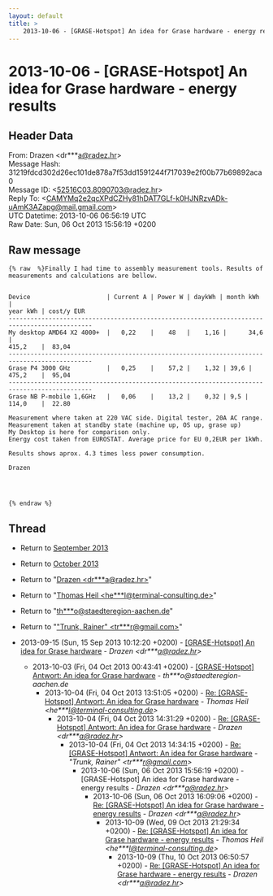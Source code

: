 ```yaml
---
layout: default
title: >
    2013-10-06 - [GRASE-Hotspot] An idea for Grase hardware - energy results
---
```


# 2013-10-06 - [GRASE-Hotspot] An idea for Grase hardware - energy results

## Header Data

From: Drazen \<dr***a@radez.hr\><br>
Message Hash: 31219fdcd302d26ec101de878a7f53dd1591244f717039e2f00b77b69892aca0<br>
Message ID: \<52516C03.8090703@radez.hr\><br>
Reply To: \<CAMYMq2e2qcXPdCZHy81hDAT7GLf-k0HJNRzvADk-uAmK3AZapg@mail.gmail.com\><br>
UTC Datetime: 2013-10-06 06:56:19 UTC<br>
Raw Date: Sun, 06 Oct 2013 15:56:19 +0200<br>

## Raw message

```
{% raw  %}Finally I had time to assembly measurement tools. Results of 
measurements and calculations are bellow.


Device                     | Current A | Power W | daykWh | month kWh | 
year kWh | cost/y EUR
---------------------------------------------------------------------------------------------
My desktop AMD64 X2 4000+  |   0,22    |    48   |    1,16 |      34,6 | 
415,2    |  83,04
---------------------------------------------------------------------------------------------
Grase P4 3000 GHz          |   0,25    |    57,2 |    1,32 | 39,6 | 
475,2    |  95,04
---------------------------------------------------------------------------------------------
Grase NB P-mobile 1,6GHz   |   0,06    |    13,2 |    0,32 | 9,5 | 
114,0    |  22.80

Measurement where taken at 220 VAC side. Digital tester, 20A AC range.
Measurement taken at standby state (machine up, OS up, grase up)
My Desktop is here for comparison only.
Energy cost taken from EUROSTAT. Average price for EU 0,2EUR per 1kWh.

Results shows aprox. 4.3 times less power consumption.

Drazen




{% endraw %}
```

## Thread

+ Return to [September 2013](/archive/2013/09)
+ Return to [October 2013](/archive/2013/10)

+ Return to "[Drazen <dr***a<span>@</span>radez.hr>](/authors/dr___a_at_radez_hr)"
+ Return to "[Thomas Heil <he***l<span>@</span>terminal-consulting.de>](/authors/he___l_at_terminalconsulting_de)"
+ Return to "[th***o<span>@</span>staedteregion-aachen.de](/authors/th___o_at_staedteregionaachen_de)"
+ Return to "["Trunk, Rainer" <tr***r<span>@</span>gmail.com>](/authors/tr___r_at_gmail_com)"

+ 2013-09-15 (Sun, 15 Sep 2013 10:12:20 +0200) - [[GRASE-Hotspot] An idea for Grase hardware](/archive/2013/09/9f0c7dcab66be1ca537976e15482ef46561440201d5cbbdab63ee94d37fc1f88) - _Drazen \<dr***a@radez.hr\>_
  + 2013-10-03 (Fri, 04 Oct 2013 00:43:41 +0200) - [[GRASE-Hotspot] Antwort:  An idea for Grase hardware](/archive/2013/10/506f380c0bb845e95bfe5faa2d487701d70c5a840c3817402b4873c1686a05b0) - _th***o@staedteregion-aachen.de_
    + 2013-10-04 (Fri, 04 Oct 2013 13:51:05 +0200) - [Re: [GRASE-Hotspot] Antwort:  An idea for Grase hardware](/archive/2013/10/5dd9b64ee4b36ef756e5757affffbd7f67e2087bf143bc8f6beaba6ff08939df) - _Thomas Heil \<he***l@terminal-consulting.de\>_
      + 2013-10-04 (Fri, 04 Oct 2013 14:31:29 +0200) - [Re: [GRASE-Hotspot] Antwort:  An idea for Grase hardware](/archive/2013/10/2b1c27a5fea91734fa1d944a4521fcb22063809a0ecb3fa07fe7990d63ce4c4e) - _Drazen \<dr***a@radez.hr\>_
        + 2013-10-04 (Fri, 04 Oct 2013 14:34:15 +0200) - [Re: [GRASE-Hotspot] Antwort: An idea for Grase hardware](/archive/2013/10/f6569d67213a7977f4a1f980264af68e1c6dd5ab1d641e598a257b9112ae436f) - _"Trunk, Rainer" \<tr***r@gmail.com\>_
          + 2013-10-06 (Sun, 06 Oct 2013 15:56:19 +0200) - [GRASE-Hotspot] An idea for Grase hardware - energy results - _Drazen \<dr***a@radez.hr\>_
            + 2013-10-06 (Sun, 06 Oct 2013 16:09:06 +0200) - [Re: [GRASE-Hotspot] An idea for Grase hardware - energy results](/archive/2013/10/595e5f4081184cc4d26b6ccd278e72a20c924bb3409890f318dd5eb71ad61d6c) - _Drazen \<dr***a@radez.hr\>_
              + 2013-10-09 (Wed, 09 Oct 2013 21:29:34 +0200) - [Re: [GRASE-Hotspot] An idea for Grase hardware - energy results](/archive/2013/10/d3fc1821690e13d4da0c08e19231d47e381d7943e5bb6046569026cfe12c8667) - _Thomas Heil \<he***l@terminal-consulting.de\>_
                + 2013-10-09 (Thu, 10 Oct 2013 06:50:57 +0200) - [Re: [GRASE-Hotspot] An idea for Grase hardware - energy results](/archive/2013/10/b8972bb639328a2d8123a2f83d02049fcf5520854712a60812923a20ebf9ea75) - _Drazen \<dr***a@radez.hr\>_


